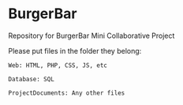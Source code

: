 BurgerBar
=========

Repository for BurgerBar Mini Collaborative Project

Please put files in the folder they belong:

    Web: HTML, PHP, CSS, JS, etc

    Database: SQL

    ProjectDocuments: Any other files

